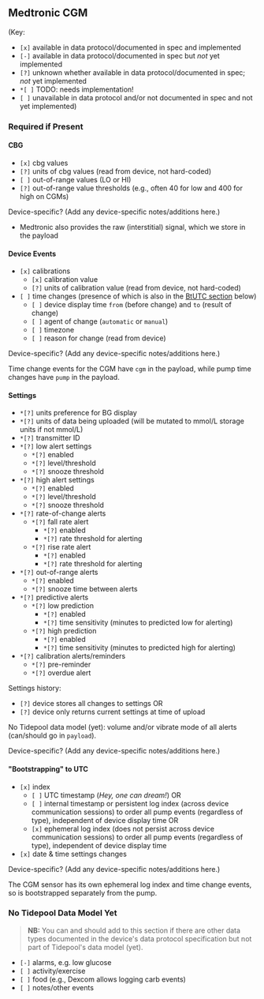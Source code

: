 ## Medtronic CGM

(Key:

 - `[x]` available in data protocol/documented in spec and implemented
 - `[-]` available in data protocol/documented in spec but *not* yet implemented
 - `[?]` unknown whether available in data protocol/documented in spec; *not* yet implemented
 - `*[ ]` TODO: needs implementation!
 - `[ ]` unavailable in data protocol and/or not documented in spec and not yet implemented)

### Required if Present

#### CBG

  - `[x]` cbg values
  - `[?]` units of cbg values (read from device, not hard-coded)
  - `[ ]` out-of-range values (LO or HI)
  - `[?]` out-of-range value thresholds (e.g., often 40 for low and 400 for high on CGMs)

Device-specific? (Add any device-specific notes/additions here.)

- Medtronic also provides the raw (interstitial) signal, which we store in the payload

#### Device Events
  - `[x]` calibrations
    - `[x]` calibration value
    - `[?]` units of calibration value (read from device, not hard-coded)
  - `[ ]` time changes (presence of which is also in the [BtUTC section](#bootstrapping-to-utc) below)
    - `[ ]` device display time `from` (before change) and `to` (result of change)
    - `[ ]` agent of change (`automatic` or `manual`)
    - `[ ]` timezone
    - `[ ]` reason for change (read from device)

Device-specific? (Add any device-specific notes/additions here.)

Time change events for the CGM have `cgm` in the payload, while pump time changes have `pump` in the payload.

#### Settings

  - `*[?]` units preference for BG display
  - `*[?]` units of data being uploaded (will be mutated to mmol/L storage units if not mmol/L)
  - `*[?]` transmitter ID
  - `*[?]` low alert settings
    - `*[?]` enabled
    - `*[?]` level/threshold
    - `*[?]` snooze threshold
  - `*[?]` high alert settings
    - `*[?]` enabled
    - `*[?]` level/threshold
    - `*[?]` snooze threshold
  - `*[?]` rate-of-change alerts
    - `*[?]` fall rate alert
        - `*[?]` enabled
        - `*[?]` rate threshold for alerting
    - `*[?]` rise rate alert
        - `*[?]` enabled
        - `*[?]` rate threshold for alerting
  - `*[?]` out-of-range alerts
    - `*[?]` enabled
    - `*[?]` snooze time between alerts
  - `*[?]` predictive alerts
    - `*[?]` low prediction
        - `*[?]` enabled
        - `*[?]` time sensitivity (minutes to predicted low for alerting)
    - `*[?]` high prediction
        - `*[?]` enabled
        - `*[?]` time sensitivity (minutes to predicted high for alerting)
  - `*[?]` calibration alerts/reminders
    - `*[?]` pre-reminder
    - `*[?]` overdue alert

Settings history:

  - `[?]` device stores all changes to settings OR
  - `[?]` device only returns current settings at time of upload

No Tidepool data model (yet): volume and/or vibrate mode of all alerts (can/should go in `payload`).

Device-specific? (Add any device-specific notes/additions here.)

#### "Bootstrapping" to UTC

  - `[x]` index
    - `[ ]` UTC timestamp (*Hey, one can dream!*) OR
    - `[ ]` internal timestamp or persistent log index (across device communication sessions) to order all pump events (regardless of type), independent of device display time OR
    - `[x]` ephemeral log index (does not persist across device communication sessions) to order all pump events (regardless of type), independent of device display time
  - `[x]` date & time settings changes

Device-specific? (Add any device-specific notes/additions here.)

The CGM sensor has its own ephemeral log index and time change events, so is bootstrapped separately from the pump.

### No Tidepool Data Model Yet

> **NB:** You can and should add to this section if there are other data types documented in the device's data protocol specification but not part of Tidepool's data model (yet).

  - `[-]` alarms, e.g. low glucose
  - `[ ]` activity/exercise
  - `[ ]` food (e.g., Dexcom allows logging carb events)
  - `[ ]` notes/other events
